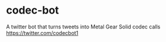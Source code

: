 # codec-bot
A twitter bot that turns tweets into Metal Gear Solid codec calls
https://twitter.com/codecbot1
